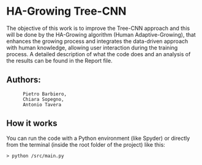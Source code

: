 # HA-Growing Tree-CNN
The objective of this work is to improve the Tree-CNN approach and this will be done by the HA-Growing algorithm (Human Adaptive-Growing), that enhances the growing process and integrates the data-driven approach with human knowledge, allowing user interaction during the training process. A detailed description of what the code does and an analysis of the results can be found in the Report file.

## Authors:
          Pietro Barbiero,
          Chiara Sopegno,
          Antonio Tavera

## How it works
You can run the code with a Python environment (like Spyder) or directly from the terminal (inside the root folder of the project) like this: 
```
> python /src/main.py
```



